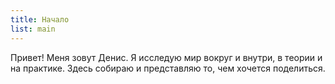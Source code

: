 ```yaml
---
title: Начало
list: main
---
```


Привет! Меня зовут Денис. Я исследую мир вокруг и внутри, в теории и на практике. Здесь собираю и представляю то, чем хочется поделиться.